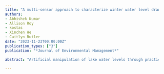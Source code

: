 ```yaml
---
title: "A multi-sensor approach to characterize winter water level drawdown patterns in lakes"
authors:
- Abhishek Kumar
- Allison Roy
- kostas
- Xinchen He
- Caitlyn Butler
date: "2023-11-23T00:00:00Z"
publication_types: ["3"]
publication: "*Journal of Environmental Management*"

abstract: "Artificial manipulation of lake water levels through practices like winter water-level drawdown (WD) is prevalent across many regions, but the spatio-temporal patterns are not well documented due to limited in-situ monitoring. Multi-sensor satellite remote sensing provides an opportunity to map and analyze drawdown frequency and metrics (timing, magnitude, duration) at broad scales. This study developed a cloud-computing framework to process time-series of synthetic aperture radar (Sentinel 1-SAR) and optical sensor (Landsat-8, Sentinel-2) data to characterize WD in 166 lakes across Massachusetts, USA from 2016‒2021. Comparison with in-situ logger data showed Sentinel-1 derived surface water area captured relative water level fluctuations indicative of WD. A machine learning approach classified lakes as WD versus non-WD based on seasonal water-level fluctuations derived from Sentinel 1-SAR data. The framework mapped WD lakes statewide, revealing prevalence throughout Massachusetts with interannual variability. Results showed WDs occurred in over 75% of lakes during the study period, with high interannual variability in number of lakes conducting WD. Mean WD magnitude was highest in the wettest year (2018) but % lake area exposure did not show any association with precipitation and varied between 8% to 12% over 5-year period. WD start date was later and duration was longer in wet, indicating climate mediation of WD implementation driven by management decisions. The data and tools developed provide an objective information resource to evaluate ecological impacts and guide management of this prevalent but understudied phenomenon. Overall, the results and interactive web tool developed under this study provide new hydrologic intelligence to inform water management and policies related to WD practices."

---
```

